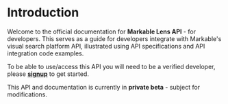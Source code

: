
# Introduction

Welcome to the official documentation for **Markable Lens API** - for developers. This serves as a guide for developers integrate with Markable's visual search platform API, illustrated using API specifications and API integration code examples.

To be able to use/access this API you will need to be a verified developer, please **[signup](https://markable.ai/signup)** to get started.

This API and documentation is currently in **private beta** - subject for modifications.